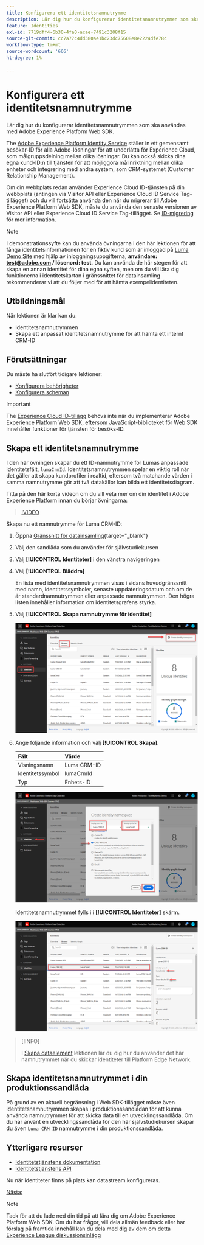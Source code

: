 ```yaml
---
title: Konfigurera ett identitetsnamnutrymme
description: Lär dig hur du konfigurerar identitetsnamnutrymmen som ska användas med Adobe Experience Platform Web SDK. Den här lektionen är en del av självstudiekursen Implementera Adobe Experience Cloud med Web SDK.
feature: Identities
exl-id: 7719dff4-6b30-4fa0-acae-7491c3208f15
source-git-commit: cc7a77c4dd380ae1bc23dc75608e8e2224dfe78c
workflow-type: tm+mt
source-wordcount: '666'
ht-degree: 1%

---
```


# Konfigurera ett identitetsnamnutrymme

Lär dig hur du konfigurerar identitetsnamnutrymmen som ska användas med Adobe Experience Platform Web SDK.

The [Adobe Experience Platform Identity Service](https://experienceleague.adobe.com/docs/id-service/using/home.html) ställer in ett gemensamt besökar-ID för alla Adobe-lösningar för att underlätta för Experience Cloud, som målgruppsdelning mellan olika lösningar. Du kan också skicka dina egna kund-ID:n till tjänsten för att möjliggöra målinriktning mellan olika enheter och integrering med andra system, som CRM-systemet (Customer Relationship Management).

Om din webbplats redan använder Experience Cloud ID-tjänsten på din webbplats (antingen via Visitor API eller Experience Cloud ID Service Tag-tillägget) och du vill fortsätta använda den när du migrerar till Adobe Experience Platform Web SDK, måste du använda den senaste versionen av Visitor API eller Experience Cloud ID Service Tag-tillägget. Se [ID-migrering](https://experienceleague.adobe.com/docs/experience-platform/edge/identity/overview.html?lang=en) för mer information.

>[!NOTE]
>
> I demonstrationssyfte kan du använda övningarna i den här lektionen för att fånga identitetsinformationen för en fiktiv kund som är inloggad på [Luma Demo Site](https://luma.enablementadobe.com/content/luma/us/en.html) med hjälp av inloggningsuppgifterna, **användare: test@adobe.com / lösenord: test**. Du kan använda de här stegen för att skapa en annan identitet för dina egna syften, men om du vill lära dig funktionerna i identitetskartan i gränssnittet för datainsamling rekommenderar vi att du följer med för att hämta exempelidentiteten.

## Utbildningsmål

När lektionen är klar kan du:

* Identitetsnamnutrymmen
* Skapa ett anpassat identitetsnamnutrymme för att hämta ett internt CRM-ID


## Förutsättningar

Du måste ha slutfört tidigare lektioner:

* [Konfigurera behörigheter](configure-permissions.md)
* [Konfigurera scheman](configure-schemas.md)

>[!IMPORTANT]
>
>The [Experience Cloud ID-tillägg](https://exchange.adobe.com/experiencecloud.details.100160.adobe-experience-cloud-id-launch-extension.html) behövs inte när du implementerar Adobe Experience Platform Web SDK, eftersom JavaScript-biblioteket för Web SDK innehåller funktioner för tjänsten för besöks-ID.

## Skapa ett identitetsnamnutrymme

I den här övningen skapar du ett ID-namnutrymme för Lumas anpassade identitetsfält, `lumaCrmId`. Identitetsnamnutrymmen spelar en viktig roll när det gäller att skapa kundprofiler i realtid, eftersom två matchande värden i samma namnutrymme gör att två datakällor kan bilda ett identitetsdiagram.

Titta på den här korta videon om du vill veta mer om din identitet i Adobe Experience Platform innan du börjar övningarna:
>[!VIDEO](https://video.tv.adobe.com/v/27841?quality=12&learn=on)

Skapa nu ett namnutrymme för Luma CRM-ID:

1. Öppna [Gränssnitt för datainsamling](https://launch.adobe.com/){target=&quot;_blank&quot;}
1. Välj den sandlåda som du använder för självstudiekursen
1. Välj **[!UICONTROL Identiteter]** i den vänstra navigeringen
1. Välj **[!UICONTROL Bläddra]**

   En lista med identitetsnamnutrymmen visas i sidans huvudgränssnitt med namn, identitetssymboler, senaste uppdateringsdatum och om de är standardnamnutrymmen eller anpassade namnutrymmen. Den högra listen innehåller information om identitetsgrafens styrka.

1. Välj **[!UICONTROL Skapa namnutrymme för identitet]**

   ![Visa identiteter](assets/configure-identities-screen.png)

1. Ange följande information och välj **[!UICONTROL Skapa]**.

   | Fält | Värde |
   |---------------|-----------|
   | Visningsnamn | Luma CRM-ID |
   | Identitetssymbol | lumaCrmId |
   | Typ | Enhets-ID |


   ![Skapa namnutrymmen](assets/identities-create-namespace.png)


   Identitetsnamnutrymmet fylls i i **[!UICONTROL Identiteter]** skärm.

   ![Skapa namnutrymmen](assets/configure-identities-namespace-lumaCrmId.png)


>[!INFO]
>
> I [Skapa dataelement](create-data-elements.md) lektionen lär du dig hur du använder det här namnutrymmet när du skickar identiteter till Platform Edge Network.

## Skapa identitetsnamnutrymmet i din produktionssandlåda

På grund av en aktuell begränsning i Web SDK-tillägget måste även identitetsnamnutrymmen skapas i produktionssandlådan för att kunna använda namnutrymmet för att skicka data till en utvecklingssandlåda. Om du har använt en utvecklingssandlåda för den här självstudiekursen skapar du även `Luma CRM ID` namnutrymme i din produktionssandlåda.

## Ytterligare resurser

* [Identitetstjänstens dokumentation](https://experienceleague.adobe.com/docs/experience-platform/identity/home.html?lang=sv)
* [Identitetstjänstens API](https://www.adobe.io/experience-platform-apis/references/identity-service/)

Nu när identiteter finns på plats kan datastream konfigureras.

[Nästa: ](configure-datastream.md)

>[!NOTE]
>
>Tack för att du lade ned din tid på att lära dig om Adobe Experience Platform Web SDK. Om du har frågor, vill dela allmän feedback eller har förslag på framtida innehåll kan du dela med dig av dem om detta [Experience League diskussionsinlägg](https://experienceleaguecommunities.adobe.com/t5/adobe-experience-platform-launch/tutorial-discussion-implement-adobe-experience-cloud-with-web/td-p/444996)
